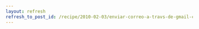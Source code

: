 ```yaml
---
layout: refresh
refresh_to_post_id: /recipe/2010-02-03/enviar-correo-a-travs-de-gmail-con-python.html
---
```

